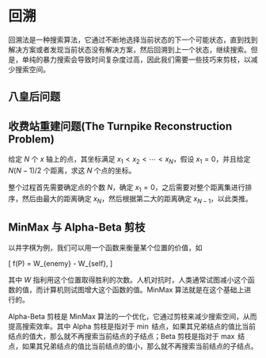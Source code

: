 # 回溯

回溯法是一种搜索算法，它通过不断地选择当前状态的下一个可能状态，直到找到解决方案或者发现当前状态没有解决方案，然后回溯到上一个状态，继续搜索。但是，单纯的暴力搜索会导致时间复杂度过高，因此我们需要一些技巧来剪枝，以减少搜索空间。

## 八皇后问题

## 收费站重建问题(The Turnpike Reconstruction Problem)

给定 $N$ 个 $x$ 轴上的点，其坐标满足 $x_1 < x_2 < \cdots < x_N$，假设 $x_1 = 0$，并且给定 $N(N-1)/2$ 个距离，求这 $N$ 个点的坐标。

整个过程首先需要确定点的个数 $N$，确定 $x_1 = 0$，之后需要对整个距离集进行排序，然后由最大的距离确定 $x_N$，然后根据第二大的距离确定 $x_{N-1}$，以此类推。

## MinMax 与 Alpha-Beta 剪枝

以井字棋为例，我们可以用一个函数来衡量某个位置的价值，如

\[
    f(P) = W_{enemy} - W_{self},
\]

其中 $W$ 指利用这个位置取得胜利的次数。人机对抗时，人类通常试图减小这个函数的值，而计算机则试图增大这个函数的值。MinMax 算法就是在这个基础上进行的。

Alpha-Beta 剪枝是 MinMax 算法的一个优化，它通过剪枝来减少搜索空间，从而提高搜索效率。其中 Alpha 剪枝是指对于 $\min$ 结点，如果其兄弟结点的值比当前结点的值大，那么就不再搜索当前结点的子结点；Beta 剪枝是指对于 $\max$ 结点，如果其兄弟结点的值比当前结点的值小，那么就不再搜索当前结点的子结点。